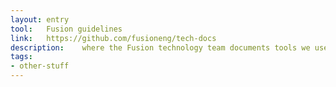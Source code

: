 ```yaml
---
layout: entry
tool:	Fusion guidelines
link:	https://github.com/fusioneng/tech-docs
description:	where the Fusion technology team documents tools we use, processes we follow, and lessons we've learned
tags:
- other-stuff
---
```

